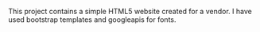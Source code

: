 This project contains a simple HTML5 website created for a vendor. I have used bootstrap templates and googleapis for fonts.
